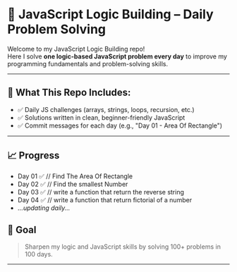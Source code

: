 # 🧠 JavaScript Logic Building – Daily Problem Solving

Welcome to my JavaScript Logic Building repo!  
Here I solve **one logic-based JavaScript problem every day** to improve my programming fundamentals and problem-solving skills.

---

## 📅 What This Repo Includes:

- ✅ Daily JS challenges (arrays, strings, loops, recursion, etc.)
- ✅ Solutions written in clean, beginner-friendly JavaScript
- ✅ Commit messages for each day (e.g., "Day 01 - Area Of Rectangle")

---

## 📈 Progress

- Day 01 ✅ // Find The Area Of Rectangle
- Day 02 ✅ // Find the smallest Number
- Day 03 ✅ // write a function that return the reverse string
- Day 04 ✅ // write a function that return fictorial of a number
- _...updating daily..._

## 🚀 Goal

> Sharpen my logic and JavaScript skills by solving 100+ problems in 100 days.

---
